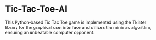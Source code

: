 # Tic-Tac-Toe-AI
This Python-based Tic Tac Toe game is implemented using the Tkinter library for the graphical user interface and utilizes the minimax algorithm, ensuring an unbeatable computer opponent.
